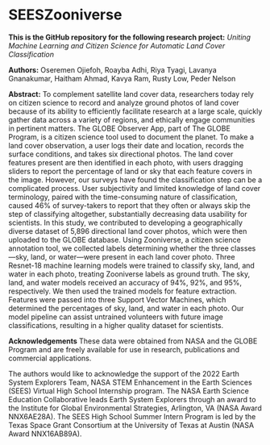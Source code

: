 # SEESZooniverse

**This is the GitHub repository for the following research project:**
_Uniting Machine Learning and Citizen Science for Automatic Land Cover Classification_

**Authors:**
Oseremen Ojiefoh, Roayba Adhi, Riya Tyagi, Lavanya Gnanakumar, Haitham Ahmad, Kavya Ram, Rusty Low, Peder Nelson

**Abstract:**
To complement satellite land cover data, researchers today rely on citizen science to record and analyze ground photos of land cover because of its ability to efficiently facilitate research at a large scale, quickly gather data across a variety of regions, and ethically engage communities in pertinent matters. The GLOBE Observer App, part of The GLOBE Program, is a citizen science tool used to document the planet. To make a land cover observation, a user logs their date and location, records the surface conditions, and takes six directional photos. The land cover features present are then identified in each photo, with users dragging sliders to report the percentage of land or sky that each feature covers in the image. However, our surveys have found the classification step can be a complicated process. User subjectivity and limited knowledge of land cover terminology, paired with the time-consuming nature of classification, caused 46% of survey-takers to report that they often or always skip the step of classifying altogether, substantially decreasing data usability for scientists. In this study, we contributed to developing a geographically diverse dataset of 5,896 directional land cover photos, which were then uploaded to the GLOBE database. Using Zooniverse, a citizen science annotation tool, we collected labels determining whether the three classes—sky, land, or water—were present in each land cover photo. Three Resnet-18 machine learning models were trained to classify sky, land, and water in each photo, treating Zooniverse labels as ground truth. The sky, land, and water models received an accuracy of 94%, 92%, and 95%, respectively. We then used the trained models for feature extraction. Features were passed into three Support Vector Machines, which determined the percentages of sky, land, and water in each photo. Our model pipeline can assist untrained volunteers with future image classifications, resulting in a higher quality dataset for scientists.

**Acknowledgements**
These data were obtained from NASA and the GLOBE Program and are freely available for use in research, publications and commercial applications.

The authors would like to acknowledge the support of the 2022 Earth System Explorers Team, NASA STEM Enhancement in the Earth Sciences (SEES) Virtual High School Internship program. The NASA Earth Science Education Collaborative leads Earth System Explorers through an award to the Institute for Global Environmental Strategies, Arlington, VA (NASA Award NNX6AE28A).
The SEES High School Summer Intern Program is led by the Texas Space Grant Consortium at the University of Texas at Austin (NASA Award NNX16AB89A).
